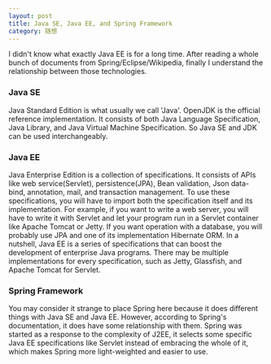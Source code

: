 ```yaml
---
layout: post 
title: Java SE, Java EE, and Spring Framework
category: 随想
---
```


I didn't know what exactly Java EE is for a long time. After reading a whole bunch of documents from Spring/Eclipse/Wikipedia, finally I understand the relationship between those technologies.

### Java SE

Java Standard Edition is what usually we call 'Java'. OpenJDK is the official reference implementation. It consists of both Java Language Specification, Java Library, and Java Virtual Machine Specification. So Java SE and JDK can be used interchangeably.

### Java EE

Java Enterprise Edition is a collection of specifications. It consists of APIs like web service(Servlet), persistence(JPA), Bean validation, Json data-bind, annotation, mail, and transaction management. To use these specifications, you will have to import both the specification itself and its implementation. For example, if you want to write a web server, you will have to write it with Servlet and let your program run in a Servlet container like Apache Tomcat or Jetty. If you want operation with a database, you will probably use JPA and one of its implementation Hibernate ORM.
In a nutshell, Java EE is a series of specifications that can boost the development of enterprise Java programs. There may be multiple implementations for every specification, such as Jetty, Glassfish, and Apache Tomcat for Servlet.

### Spring Framework

You may consider it strange to place Spring here because it does different things with Java SE and Java EE. However, according to Spring's documentation, it does have some relationship with them. Spring was started as a response to the complexity of J2EE, it selects some specific Java EE specifications like Servlet instead of embracing the whole of it, which makes Spring more light-weighted and easier to use.